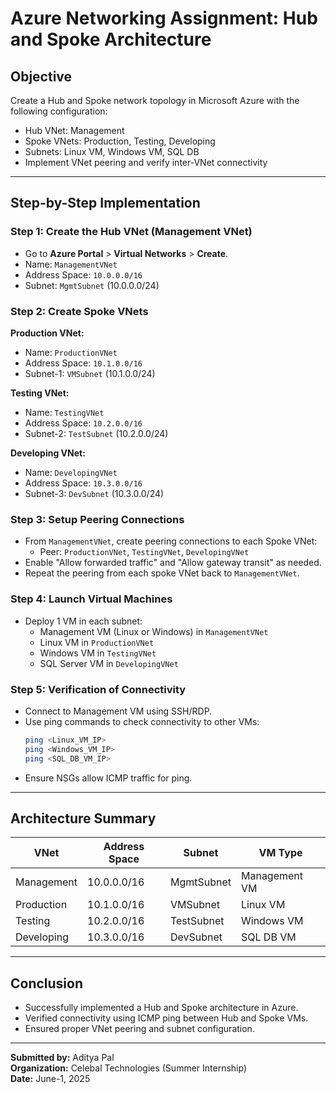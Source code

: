 
# Azure Networking Assignment: Hub and Spoke Architecture

## Objective

Create a Hub and Spoke network topology in Microsoft Azure with the following configuration:
- Hub VNet: Management
- Spoke VNets: Production, Testing, Developing
- Subnets: Linux VM, Windows VM, SQL DB
- Implement VNet peering and verify inter-VNet connectivity

---

## Step-by-Step Implementation

### Step 1: Create the Hub VNet (Management VNet)
- Go to **Azure Portal** > **Virtual Networks** > **Create**.
- Name: `ManagementVNet`
- Address Space: `10.0.0.0/16`
- Subnet: `MgmtSubnet` (10.0.0.0/24)

### Step 2: Create Spoke VNets
**Production VNet:**
- Name: `ProductionVNet`
- Address Space: `10.1.0.0/16`
- Subnet-1: `VMSubnet` (10.1.0.0/24)

**Testing VNet:**
- Name: `TestingVNet`
- Address Space: `10.2.0.0/16`
- Subnet-2: `TestSubnet` (10.2.0.0/24)

**Developing VNet:**
- Name: `DevelopingVNet`
- Address Space: `10.3.0.0/16`
- Subnet-3: `DevSubnet` (10.3.0.0/24)

### Step 3: Setup Peering Connections
- From `ManagementVNet`, create peering connections to each Spoke VNet:
  - Peer: `ProductionVNet`, `TestingVNet`, `DevelopingVNet`
- Enable "Allow forwarded traffic" and "Allow gateway transit" as needed.
- Repeat the peering from each spoke VNet back to `ManagementVNet`.

### Step 4: Launch Virtual Machines
- Deploy 1 VM in each subnet:
  - Management VM (Linux or Windows) in `ManagementVNet`
  - Linux VM in `ProductionVNet`
  - Windows VM in `TestingVNet`
  - SQL Server VM in `DevelopingVNet`

### Step 5: Verification of Connectivity
- Connect to Management VM using SSH/RDP.
- Use ping commands to check connectivity to other VMs:
  ```bash
  ping <Linux_VM_IP>
  ping <Windows_VM_IP>
  ping <SQL_DB_VM_IP>
  ```
- Ensure NSGs allow ICMP traffic for ping.

---

## Architecture Summary

| VNet          | Address Space | Subnet       | VM Type     |
|---------------|----------------|--------------|-------------|
| Management    | 10.0.0.0/16    | MgmtSubnet   | Management VM |
| Production    | 10.1.0.0/16    | VMSubnet     | Linux VM     |
| Testing       | 10.2.0.0/16    | TestSubnet   | Windows VM   |
| Developing    | 10.3.0.0/16    | DevSubnet    | SQL DB VM    |

---

## Conclusion

- Successfully implemented a Hub and Spoke architecture in Azure.
- Verified connectivity using ICMP ping between Hub and Spoke VMs.
- Ensured proper VNet peering and subnet configuration.

---

**Submitted by:** Aditya Pal  
**Organization:** Celebal Technologies (Summer Internship)  
**Date:** June-1, 2025
